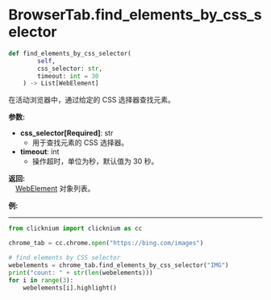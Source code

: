 
# BrowserTab.find_elements_by_css_selector
```python
def find_elements_by_css_selector(
        self,
        css_selector: str,
        timeout: int = 30
    ) -> List[WebElement]
```  

在活动浏览器中，通过给定的 CSS 选择器查找元素。

**参数:**  
- **css_selector[Required]**: str     
    - 用于查找元素的 CSS 选择器。
- **timeout**: int  
    - 操作超时，单位为秒，默认值为 30 秒。

**返回:**  
    &emsp;[WebElement](webelement.md) 对象列表。

**例:**
***
```python
from clicknium import clicknium as cc

chrome_tab = cc.chrome.open("https://bing.com/images")

# find elements by CSS selector
webelements = chrome_tab.find_elements_by_css_selector("IMG")
print("count: " + str(len(webelements)))
for i in range(3):
    webelements[i].highlight()

```